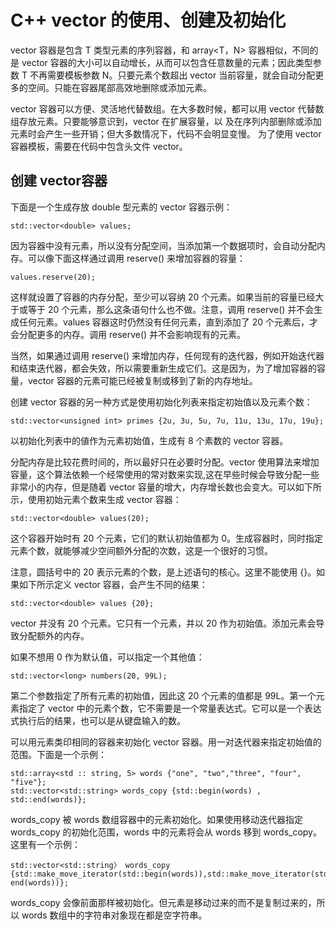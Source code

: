 # C++ vector 的使用、创建及初始化

vector<T> 容器是包含 T 类型元素的序列容器，和 array<T，N> 容器相似，不同的是 vector<T> 容器的大小可以自动增长，从而可以包含任意数量的元素；因此类型参数 T 不再需要模板参数 N。只要元素个数超出 vector 当前容量，就会自动分配更多的空间。只能在容器尾部高效地删除或添加元素。

vector<T> 容器可以方便、灵活地代替数组。在大多数时候，都可以用 vector<T> 代替数组存放元素。只要能够意识到，vector<T> 在扩展容量，以 及在序列内部删除或添加元素时会产生一些开销；但大多数情况下，代码不会明显变慢。 为了使用 vector<T> 容器模板，需要在代码中包含头文件 vector。

## 创建 vector<T>容器

下面是一个生成存放 double 型元素的 vector<T> 容器示例：

```
std::vector<double> values;
```

因为容器中没有元素，所以没有分配空间，当添加第一个数据项时，会自动分配内存。可以像下面这样通过调用 reserve() 来增加容器的容量：

```
values.reserve(20);
```

这样就设置了容器的内存分配，至少可以容纳 20 个元素。如果当前的容量已经大于或等于 20 个元素，那么这条语句什么也不做。注意，调用 reserve() 并不会生成任何元素。values 容器这时仍然没有任何元素，直到添加了 20 个元素后，才会分配更多的内存。调用 reserve() 并不会影响现有的元素。

当然，如果通过调用 reserve() 来增加内存，任何现有的迭代器，例如开始迭代器和结束迭代器，都会失效，所以需要重新生成它们。这是因为，为了增加容器的容量，vector<T> 容器的元素可能已经被复制或移到了新的内存地址。

创建 vector 容器的另一种方式是使用初始化列表来指定初始值以及元素个数：

```
std::vector<unsigned int> primes {2u, 3u, 5u, 7u, 11u, 13u, 17u, 19u};
```

以初始化列表中的値作为元素初始值，生成有 8 个素数的 vector 容器。

分配内存是比较花费时间的，所以最好只在必要时分配。vector 使用算法来增加容量，这个算法依赖一个经常使用的常对数来实现,这在早些时候会导致分配一些非常小的内存，但是随着 vector 容量的增大，内存增长数也会变大。可以如下所示，使用初始元素个数来生成 vector 容器：

```
std::vector<double> values(20);
```

这个容器开始时有 20 个元素，它们的默认初始值都为 0。生成容器时，同时指定元素个数，就能够减少空间额外分配的次数，这是一个很好的习惯。

注意，圆括号中的 20 表示元素的个数，是上述语句的核心。这里不能使用 {}。如果如下所示定义 vector 容器，会产生不同的结果：

```
std::vector<double> values {20};
```

vector 并没有 20 个元素。它只有一个元素，并以 20 作为初始值。添加元素会导致分配额外的内存。

如果不想用 0 作为默认值，可以指定一个其他值：

```
std::vector<long> numbers(20, 99L);
```

第二个参数指定了所有元素的初始值，因此这 20 个元素的值都是 99L。第一个元素指定了 vector 中的元素个数，它不需要是一个常量表达式。它可以是一个表达式执行后的结果，也可以是从键盘输入的数。

可以用元素类印相同的容器来初始化 vector<T> 容器。用一对迭代器来指定初始值的范围。下面是一个示例：

```
std::array<std :: string, 5> words {"one", "two","three", "four", "five"};
std::vector<std::string> words_copy {std::begin(words) , std::end(words)};
```

words_copy 被 words 数组容器中的元素初始化。如果使用移动迭代器指定 words_copy 的初始化范围，words 中的元素将会从 words 移到 words_copy。这里有一个示例：

```
std::vector<std::string〉 words_copy {std::make_move_iterator(std::begin(words)),std::make_move_iterator(std:: end(words))};
```

words_copy 会像前面那样被初始化。但元素是移动过来的而不是复制过来的，所以 words 数组中的字符串对象现在都是空字符串。